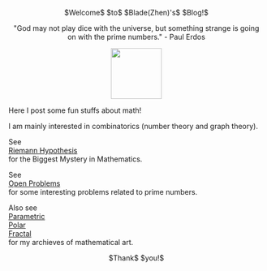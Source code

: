 <p align="center">
$Welcome$ $to$ $Blade(Zhen)'s$ $Blog!$
</p> 

<p align="center">
"God may not play dice with the universe, but something strange is going on with the prime numbers." - Paul Erdos
</p> 

<p align="center"><img src= "https://user-images.githubusercontent.com/66701331/182988392-6dc55f54-b27b-414b-a433-48f172b1209d.png" width="100" height="100" ></p>
Here I post some fun stuffs about math! 

I am mainly interested in combinatorics (number theory and graph theory).
<p/>

See 
<br/>
<a href="https://bladezhenlei.github.io/Riemann-Hypothesis/"> Riemann Hypothesis </a>
<br/>
for the Biggest Mystery in Mathematics. 

See
<br/>
<a href="https://bladezhenlei.github.io/Open-Problems/"> Open Problems </a>
<br/>
for some interesting problems related to prime numbers.
<br/>

Also see
<br/>
<a href="https://bladezhenlei.github.io/Gallery-Parametric/"> Parametric </a>
<br/>
<a href="https://bladezhenlei.github.io/Gallery-Polar/"> Polar </a>
<br/>
<a href="https://bladezhenlei.github.io/Gallery-Fractal/"> Fractal </a>
<br/>
for my archieves of mathematical art.

<p align="center">
$Thank$ $you!$
</p>


<html lang="en">
<head>
<meta http-equiv="content-type" content="text/html; charset=utf-8">
<script type="text/javascript" charset="utf-8" src="
https://cdn.mathjax.org/mathjax/latest/MathJax.js?config=TeX-AMS-MML_HTMLorMML,
https://vincenttam.github.io/javascripts/MathJaxLocal.js"></script>
</head>
